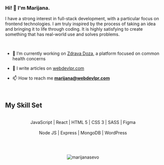 <h3>Hi! 👋 I'm Marijana.</h3> 

<p>I have a strong interest in full-stack development, with a particular focus on frontend technologies. I am truly inspired by the process of taking an idea and bringing it to life through coding. It is highly satisfying to create something that has real-world use and solves problems. </p><br/>


- 🔭 I’m currently working on [Zdrava Doza](https://zdravadoza.com/), a platform focused on common health concerns
- 📝 I write articles on [webdevlpr.com](https://webdevlpr.com/)

- 📫 How to reach me **marijana@webdevlpr.com**


<br>

## My Skill Set

<br>
<div align="center" dir="auto">  
<div dir="auto">JavaScript | React | HTML 5 | CSS 3 | SASS | Figma </div> 
<br>
<div dir="auto">Node JS | Express | MongoDB | WordPress</div>
</div>

<br><br>

<p align="center"><img align="center" src="https://github-readme-streak-stats.herokuapp.com/?user=marijanasevo&" alt="marijanasevo" /></p>
